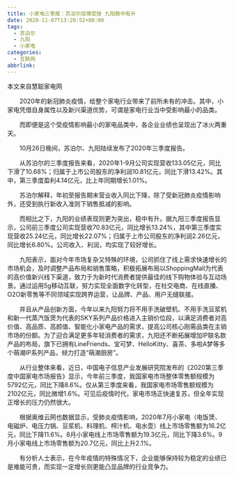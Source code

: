 ```yaml
---
title: 小家电三季报：苏泊尔疫情受挫 九阳稳中有升
date: 2020-11-07T13:20:52+08:00
tags:
  - 苏泊尔
  - 九阳
  - 小家电
categories:
  - 互联网
abbrlink:
---
```


本文来自慧聪家电网

　　2020年的新冠肺炎疫情，给整个家电行业带来了前所未有的冲击。其中，小家电凭借自身属性以及新兴渠道优势，可谓是家电行业当中受影响最小的品类。

　　而即便是这个受疫情影响最小的家电品类中，各企业业绩也呈现出了冰火两重天。

　　10月26日晚间，苏泊尔、九阳陆续发布了2020年三季度报告。

　　从苏泊尔的三季度报告来看，2020年1-9月公司实现营收133.05亿元，同比下滑了10.68%；归属于上市公司股东的净利润10.81亿元，同比下滑13.42%。其中，第三季度盈利4.14亿元，比上年同期增长1.01%。

　　苏泊尔解释，年初至报告期末营业收入同比下降，除了受新冠肺炎疫情影响外，还受到执行新收入准则下销售抵减的影响。

　　而相比之下，九阳的业绩表现则更为突出，稳中有升。据九阳三季度报告显示，公司前三季度公司实现营收70.83亿元，同比增长13.24%，其中第三季度实现营收25.24亿元，同比增长22.07%；归属于上市公司股东的净利润2.26亿元，同比增长6.80%。公司收入、利润，均实现了较好增长。

　　九阳表示，面对今年市场复杂又特殊的环境，公司抓住了线上需求快速增长的市场机会，及时调整产品布局和销售策略，积极拓展布局以ShoppingMall为代表的高价值新兴线下渠道，致力于为新时代消费者提供最佳的线下购物体验与互动场景。通过运用5g移动互联，努力实现全面数字化转型，在社交电商、在线直播、O2O新零售等不同领域实现跨界运营，让品牌、产品、用户无缝联接。

　　并且从产品创新方面，今年以来九阳努力将不用手洗破壁机、不用手洗豆浆机和新一代蒸汽饭煲为代表的SKY系列产品价格进入主销价位段，以满足消费者对高价值、高品质、高颜值、智能化小家电产品的需求，提高公司核心刚需品类在主销市场的份额。为了迎合满足更多年轻消费者的需求，九阳还不断拓展增加IP联名款产品的布局，旗下已拥有LineFriends、宝可梦、HelloKitty、喜茶、多啦A梦等多个萌潮IP系列产品，倾力打造“萌潮厨房”。

　　从行业整体来看，近日，中国电子信息产业发展研究院发布的《2020第三季度中国家电市场报告》显示，今年前三季度，我国家电市场整体零售额规模为5792亿元，同比下降8.6%。仅从第三季度来看，我国家电市场零售额规模为2102亿元，同比微增1.6%。可见后疫情时代，家电市场正快速复苏，但全年实现正增长的压力仍然很大。

　　根据奥维云网也数据显示，受肺炎疫情影响，2020年7月小家电（电饭煲、电磁炉、电压力锅、豆浆机、料理机、榨汁机、电水壶）线上市场零售额为16.2亿元，同比下降11.6%。8月小家电线上市场零售额为19.3亿元，同比下降3.6%。9月小家电线上市场零售额为20.7亿元，同比上升2.1%。

　　有分析人士表示，在今年疫情的特殊情况下，企业能够保持较为稳定的业绩已是难能可贵，而实现一定增长则更能凸显品牌的行业竞争力。
